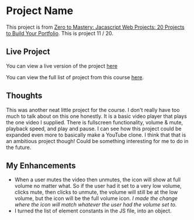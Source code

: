 # Project Name

This project is from [Zero to Mastery: Jacascript Web Projects: 20 Projects to Build Your Portfolio](https://academy.zerotomastery.io/p/javascript-projects).
This is project 11 / 20.

## Live Project

You can view a live version of the project [here](https://rperry99.github.io/video-player/)

You can view the full list of project from this course [here](https://github.com/rperry99/ztm-20-javascript-projects).

## Thoughts

This was another neat little project for the course. I don't really have too much to talk about on this one honestly. It is a basic video player that plays the one video I supplied. There is fullscreen functionality, volume & mute, playback speed, and play and pause. I can see how this project could be expanded even more to basically make a YouTube clone. I think that that is an ambitious project though! Could be something interesting for me to do in the future.

## My Enhancements

- When a user mutes the video then unmutes, the icon will show at full volume no matter what. So if the user had it set to a very low volume, clicks mute, then clicks to unmute, the volume will still be at the low volume, but the icon will be the full volume icon. _I made the change where the icon will match whatever the user had the volume set to._
- I turned the list of element constants in the JS file, into an object.
